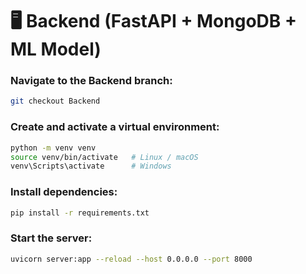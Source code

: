 # 🖥 Backend (FastAPI + MongoDB + ML Model)

### Navigate to the Backend branch:
```bash
git checkout Backend
```

### Create and activate a virtual environment:
```bash
python -m venv venv
source venv/bin/activate   # Linux / macOS
venv\Scripts\activate      # Windows
```

### Install dependencies:
```bash
pip install -r requirements.txt
```

### Start the server:
```bash
uvicorn server:app --reload --host 0.0.0.0 --port 8000
```
